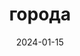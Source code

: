 ﻿---
title: "города"
date: 2024-01-15
draft: false
route_type: "городской"
distance: 85.0
duration: "78 часов"
difficulty: "нормальный"
location: "Центральный парк"
coordinates: [55.79422, 37.6153]  
route_points:                     
  - name: "Вход в парк"
    coordinates: [56.7319, 37.68761]
    description: "Главный вход в лесопарк"
  - name: "Озеро"
    coordinates: [55.9866, 37.6962] 
    description: "Живописное озеро с утками"
  - name: "Смотровая площадка"   
    coordinates: [55.7509, 37.1400]
    description: "Вид на озеро"
---